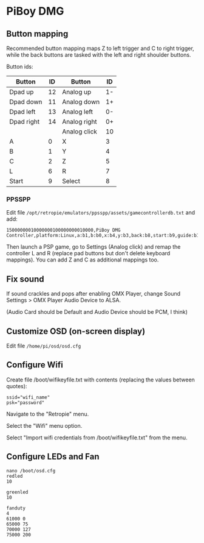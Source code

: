 # PiBoy DMG

## Button mapping

Recommended button mapping maps Z to left trigger and C to right trigger, while the back buttons are tasked with the left and right shoulder buttons.

Button ids:

| Button       | ID | Button       | ID |
| ------------ | -- | ------------ | -- |
| Dpad up      | 12 | Analog up    | 1- |
| Dpad down    | 11 | Analog down  | 1+ |
| Dpad left    | 13 | Analog left  | 0- |
| Dpad right   | 14 | Analog right | 0+ |
|              |    | Analog click | 10 |
| A            | 0  | X            | 3  |
| B            | 1  | Y            | 4  |
| C            | 2  | Z            | 5  |
| L            | 6  | R            | 7  |
| Start        | 9  | Select       | 8  |


### PPSSPP

Edit file `/opt/retropie/emulators/ppsspp/assets/gamecontrollerdb.txt` and add:

```
15000000010000000100000000010000,PiBoy DMG Controller,platform:Linux,a:b1,b:b0,x:b4,y:b3,back:b8,start:b9,guide:b10,leftshoulder:b7,rightshoulder:b6,dpup:b12,dpdown:b11,dpleft:b13,dpright:b14,leftx:a0,lefty:a1,lefttrigger:b5,righttrigger:b2,
```

Then launch a PSP game, go to Settings (Analog click) and remap the controller L and R (replace pad buttons but don't delete keyboard mappings). You can add Z and C as additional mappings too.


## Fix sound

If sound crackles and pops after enabling OMX Player, change Sound Settings > OMX Player Audio Device to ALSA.

(Audio Card should be Default and Audio Device should be PCM, I think)

## Customize OSD (on-screen display)

Edit file `/home/pi/osd/osd.cfg`

## Configure Wifi

Create file /boot/wifikeyfile.txt with contents (replacing the values between quotes):
```
ssid="wifi_name"
psk="password"
```

Navigate to the "Retropie" menu.

Select the "Wifi" menu option.

Select "Import wifi credentials from /boot/wifikeyfile.txt" from the menu.

## Configure LEDs and Fan

```
nano /boot/osd.cfg
redled
10

greenled
10

fanduty
4
61000 0
65000 75
70000 127
75000 200
```
